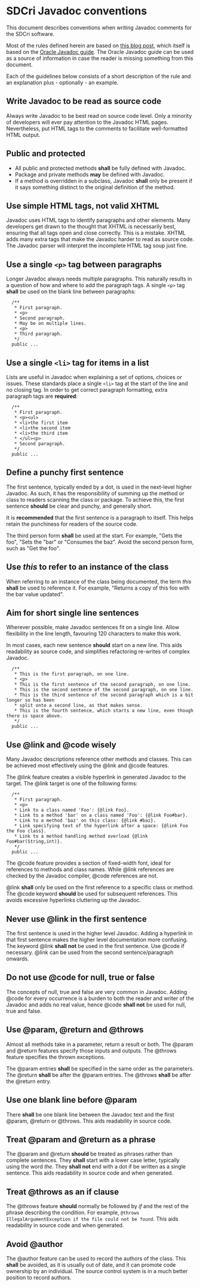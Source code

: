 # SDCri Javadoc conventions

This document describes conventions when writing Javadoc comments for the SDCri software.

Most of the rules defined herein are based on [this blog post](https://blog.joda.org/2012/11/javadoc-coding-standards.html), which itself is based on the [Oracle Javadoc guide](http://www.oracle.com/technetwork/java/javase/documentation/index-137868.html). The Oracle Javadoc guide can be used as a source of information in case the reader is missing something from this document.

Each of the guidelines below consists of a short description of the rule and an explanation plus - optionally - an example.

## Write Javadoc to be read as source code

Always write Javadoc to be best read on source code level. Only a minority of developers will ever pay attention to the Javadoc HTML pages. Nevertheless, put HTML tags to the comments to facilitate well-formatted HTML output.

## Public and protected

 - All public and protected methods **shall** be fully defined with Javadoc.
 - Package and private methods **may** be defined with Javadoc.
 - If a method is overridden in a subclass, Javadoc **shall** only be present if it says something distinct to the original definition of the method.

## Use simple HTML tags, not valid XHTML

Javadoc uses HTML tags to identify paragraphs and other elements. Many developers get drawn to the thought that XHTML is necessarily best, ensuring that all tags open and close correctly. This is a mistake. XHTML adds many extra tags that make the Javadoc harder to read as source code. The Javadoc parser will interpret the incomplete HTML tag soup just fine.

## Use a single `<p>` tag between paragraphs

Longer Javadoc always needs multiple paragraphs. This naturally results in a question of how and where to add the paragraph tags. A single `<p>` tag **shall** be used on the blank line between paragraphs:

```
  /**
   * First paragraph.
   * <p>
   * Second paragraph.
   * May be on multiple lines.
   * <p>
   * Third paragraph.
   */
  public ...
```

## Use a single `<li>` tag for items in a list

Lists are useful in Javadoc when explaining a set of options, choices or issues. These standards place a single `<li>` tag at the start of the line and no closing tag. In order to get correct paragraph formatting, extra paragraph tags are **required**:

```
  /**
   * First paragraph.
   * <p><ul>
   * <li>the first item
   * <li>the second item
   * <li>the third item
   * </ul><p>
   * Second paragraph.
   */
  public ...
```

## Define a punchy first sentence

The first sentence, typically ended by a dot, is used in the next-level higher Javadoc. As such, it has the responsibility of summing up the method or class to readers scanning the class or package. To achieve this, the first sentence **should** be clear and punchy, and generally short.

It is **recommended** that the first sentence is a paragraph to itself. This helps retain the punchiness for readers of the source code.

The third person form **shall** be used at the start. For example, "Gets the foo", "Sets the "bar" or "Consumes the baz". Avoid the second person form, such as "Get the foo".

## Use *this* to refer to an instance of the class

When referring to an instance of the class being documented, the term *this* **shall** be used to reference it. For example, "Returns a copy of this foo with the bar value updated".

## Aim for short single line sentences

Wherever possible, make Javadoc sentences fit on a single line. Allow flexibility in the line length, favouring 120 characters to make this work.

In most cases, each new sentence **should** start on a new line. This aids readability as source code, and simplifies refactoring re-writes of complex Javadoc.

```
  /**
   * This is the first paragraph, on one line.
   * <p>
   * This is the first sentence of the second paragraph, on one line.
   * This is the second sentence of the second paragraph, on one line.
   * This is the third sentence of the second paragraph which is a bit longer so has been
   * split onto a second line, as that makes sense.
   * This is the fourth sentence, which starts a new line, even though there is space above.
   */
  public ...
```

## Use @link and @code wisely

Many Javadoc descriptions reference other methods and classes. This can be achieved most effectively using the @link and @code features.

The @link feature creates a visible hyperlink in generated Javadoc to the target. The @link target is one of the following forms:

```
  /**
   * First paragraph.
   * <p>
   * Link to a class named 'Foo': {@link Foo}.
   * Link to a method 'bar' on a class named 'Foo': {@link Foo#bar}.
   * Link to a method 'baz' on this class: {@link #baz}.
   * Link specifying text of the hyperlink after a space: {@link Foo the Foo class}.
   * Link to a method handling method overload {@link Foo#bar(String,int)}.
   */
  public ...
```

The @code feature provides a section of fixed-width font, ideal for references to methods and class names. While @link references are checked by the Javadoc compiler, @code references are not.

@link **shall** only be used on the first reference to a specific class or method. The @code keyword **should** be used for subsequent references. This avoids excessive hyperlinks cluttering up the Javadoc.

## Never use @link in the first sentence

The first sentence is used in the higher level Javadoc. Adding a hyperlink in that first sentence makes the higher level documentation more confusing. The keyword @link **shall not** be used in the first sentence. Use @code if necessary. @link can be used from the second sentence/paragraph onwards.

## Do not use @code for null, true or false

The concepts of null, true and false are very common in Javadoc. Adding @code for every occurrence is a burden to both the reader and writer of the Javadoc and adds no real value, hence @code **shall not** be used for null, true and false.

## Use @param, @return and @throws

Almost all methods take in a parameter, return a result or both. The @param and @return features specify those inputs and outputs. The @throws feature specifies the thrown exceptions.

The @param entries **shall** be specified in the same order as the parameters. The @return **shall** be after the @param entries. The @throws **shall** be after the @return entry.

## Use one blank line before @param

There **shall** be one blank line between the Javadoc text and the first @param, @return or @throws. This aids readability in source code.

## Treat @param and @return as a phrase

The @param and @return **should** be treated as phrases rather than complete sentences. They **shall** start with a lower case letter, typically using the word *the*. They **shall not** end with a dot if be written as a single sentence. This aids readability in source code and when generated.

## Treat @throws as an if clause

The @throws feature **should** normally be followed by *if* and the rest of the phrase describing the condition. For example, `@throws IllegalArgumentException if the file could not be found`. This aids readability in source code and when generated.

## Avoid @author

The @author feature can be used to record the authors of the class. This **shall** be avoided, as it is usually out of date, and it can promote code ownership by an individual. The source control system is in a much better position to record authors.